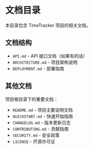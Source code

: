 # 文档目录

本目录包含 TimeTracker 项目的相关文档。

## 文档结构

- `API.md` - API 接口文档（如果有的话）
- `ARCHITECTURE.md` - 项目架构说明
- `DEPLOYMENT.md` - 部署指南

## 其他文档

项目根目录下的重要文档：

- `README.md` - 项目主要说明文档
- `QUICKSTART.md` - 快速开始指南
- `CHANGELOG.md` - 版本更新日志
- `CONTRIBUTING.md` - 贡献指南
- `SECURITY.md` - 安全政策
- `LICENSE` - 开源许可证